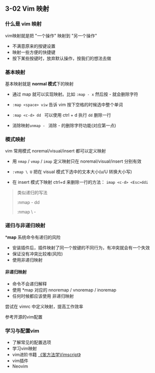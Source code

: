 ## 3-02 Vim 映射

### 什么是 vim 映射

vim映射就是把 "一个操作" 映射到 "另一个操作"

- 不满意原来的按键设置
- 映射一些方便的快捷键
- 按下某些按键时，放弃默认操作，按我们的想法去做



### 基本映射

基本映射就是 **normal 模式**下的映射

- 通过 map 就可以实现映射。比如 `:map - x`  然后按 - 就会删除字符
- `:map <space> viw`  告诉 vim 按下空格的时候选中整个单词
- `:map <c-d> dd ` 可以使用 ctrl + d 执行 `dd` 删除一行

- 消除映射`unmap - ` 消除 - 的删除字符功能(对应第一点)



### 模式映射

vim 常用模式 noremal/visual/insert 都可以定义映射

- 用 `nmap` / `vmap` / `imap` 定义映射只在 noremal/visual/insert 分别有效

- `:vmap \ U`  把在 visual 模式下选中的文本大小(u/U 转换大小写)

- 在 insert 模式下映射 ctrl+d 来删除一行的方法： `imap <c-d> <Esc>ddi`

    

> 类似递归的写法
>
> :nmap - dd
>
> :nmap \ -



### 递归与非递归映射

***map** 系统命令有递归的风险

- 安装插件后，插件映射了同一个按键的不同行为，有冲突就会有一个失效
- 保证没有冲突比较难(风险)
- 使用非递归映射

#### 非递归映射

- 命令不会递归解释
- 使用 *map 对应的 nnoremap / vnoremap / inoremap
-  任何时候都应该使用 非递归映射



尝试在 vimrc 中定义映射，提高工作效率

参考开源的vim配置

### 学习与配置vim

- 了解常见的配置选项
- 学习vim映射
- vim进阶书籍 [《笨方法学Vimscript》](<http://learnvimscriptthehardway.onefloweroneworld.com/> )
- vim插件
- Neovim

